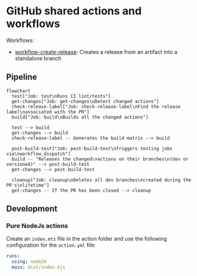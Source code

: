 # GitHub shared actions and workflows

Workflows:

* [workflow-create-release](.github/workflows/test-workflow-create-release.yaml): Creates a release from an artifact
  into a standalone branch

## Pipeline

```mermaid
flowchart
  test["Job: test\nRuns CI lint/tests"]
  get-changes["Job: get-changes\nDetect changed actions"]
  check-release-label["Job: check-release-label\nFind the release label\nassociated with the PR"]
  build["Job: build\nBuilds all the changed actions"]
  
  test --> build
  get-changes --> build
  check-release-label -- Generates the build matrix --> build

  post-build-test["Job: post-build-test\nTriggers testing jobs via\nworkflow_dispatch"]
  build -- "Releases the changed\nactions on their branches\n(dev or versioned)" --> post-build-test
  get-changes --> post-build-test

  cleanup["Job: cleanup\nDeletes all dev branches\ncreated during the PR's\nlifetime"]
  get-changes -- If the PR has been closed --> cleanup
```

## Development

### Pure NodeJs actions

Create an `index.mts` file in the action folder and use the following configuration for the `action.yml` file:

```yaml
runs:
  using: node20
  main: dist/index.mjs
```